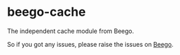 # beego-cache
The independent cache module from Beego.

So if you got any issues, please raise the issues on [Beego](https://github.com/beego/beego).
